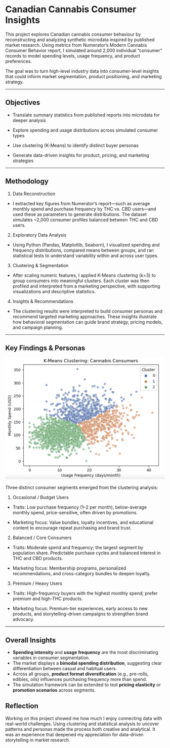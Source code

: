 # Canadian Cannabis Consumer Insights  

This project explores Canadian cannabis consumer behaviour by reconstructing and analyzing synthetic microdata inspired by published market research. Using metrics from Numerator’s Modern Cannabis Consumer Behavior report, I simulated around 2,000 individual “consumer” records to model spending levels, usage frequency, and product preferences.

The goal was to turn high-level industry data into consumer-level insights that could inform market segmentation, product positioning, and marketing strategy.

---

## Objectives

- Translate summary statistics from published reports into microdata for deeper analysis

- Explore spending and usage distributions across simulated consumer types

- Use clustering (K-Means) to identify distinct buyer personas

- Generate data-driven insights for product, pricing, and marketing strategies

---

## Methodology

1. Data Reconstruction
- I extracted key figures from Numerator’s report—such as average monthly spend and purchase frequency by THC vs. CBD users—and used these as parameters to generate distributions. The dataset simulates ~2,000 consumer profiles balanced between THC and CBD users.

2. Exploratory Data Analysis
- Using Python (Pandas, Matplotlib, Seaborn), I visualized spending and frequency distributions, compared means between groups, and ran statistical tests to understand variability within and across user types.

3. Clustering & Segmentation
- After scaling numeric features, I applied K-Means clustering (k=3) to group consumers into meaningful clusters. Each cluster was then profiled and interpreted from a marketing perspective, with supporting visualizations and descriptive statistics.

4. Insights & Recommendations
- The clustering results were interpreted to build consumer personas and recommend targeted marketing approaches. These insights illustrate how behavioral segmentation can guide brand strategy, pricing models, and campaign planning.

---

## Key Findings & Personas

![Alt text](https://github.com/jordanchow1/cannabis_consumer_insights/blob/main/monthly-spend-vs-usage-frequency.png)

Three distinct consumer segments emerged from the clustering analysis:

1. Occasional / Budget Users

- Traits: Low purchase frequency (1–2 per month), below-average monthly spend, price-sensitive, often driven by promotions.

- Marketing focus: Value bundles, loyalty incentives, and educational content to encourage repeat purchasing and brand trust.

2. Balanced / Core Consumers

- Traits: Moderate spend and frequency; the largest segment by population share. Predictable purchase cycles and balanced interest in THC and CBD products.

- Marketing focus: Membership programs, personalized recommendations, and cross-category bundles to deepen loyalty.

3. Premium / Heavy Users

- Traits: High-frequency buyers with the highest monthly spend; prefer premium and high-THC products.

- Marketing focus: Premium-tier experiences, early access to new products, and storytelling-driven campaigns to strengthen brand advocacy.

---

## Overall Insights

- **Spending intensity** and **usage frequency** are the most discriminating variables in consumer segmentation.  
- The market displays a **bimodal spending distribution**, suggesting clear differentiation between casual and habitual users.  
- Across all groups, **product format diversification** (e.g., pre-rolls, edibles, oils) influences purchasing frequency more than spend.  
- The simulation framework can be extended to test **pricing elasticity** or **promotion scenarios** across segments.

## Reflection

Working on this project showed me how much I enjoy connecting data with real-world challenges. Using clustering and statistical analysis to uncover patterns and personas made the process both creative and analytical. It was an experience that deepened my appreciation for data-driven storytelling in market research.
